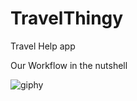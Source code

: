 # TravelThingy
Travel Help app










Our Workflow in the nutshell


![giphy](https://user-images.githubusercontent.com/61906394/140613783-6aec2e09-f276-403f-8ccc-1092972913f9.gif)
